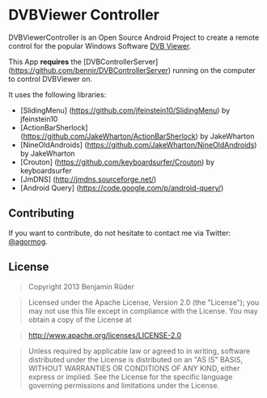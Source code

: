 # DVBViewer Controller

DVBViewerController is an Open Source Android Project to create a remote control
for the popular Windows Software [DVB Viewer](http://www.dvbviewer.com).

This App **requires** the [DVBControllerServer] (https://github.com/bennir/DVBControllerServer) running on the computer to control DVBViewer on.

It uses the following libraries:
* [SlidingMenu] (https://github.com/jfeinstein10/SlidingMenu) by jfeinstein10
* [ActionBarSherlock] (https://github.com/JakeWharton/ActionBarSherlock) by JakeWharton
* [NineOldAndroids] (https://github.com/JakeWharton/NineOldAndroids) by JakeWharton
* [Crouton] (https://github.com/keyboardsurfer/Crouton) by keyboardsurfer
* [JmDNS] (http://jmdns.sourceforge.net/)
* [Android Query] (https://code.google.com/p/android-query/)

## Contributing
If you want to contribute, do not hesitate to contact me via Twitter: [@agormog](https://twitter.com/agormog).

## License
> Copyright 2013 Benjamin Rüder

>Licensed under the Apache License, Version 2.0 (the "License");
you may not use this file except in compliance with the License.
You may obtain a copy of the License at

>http://www.apache.org/licenses/LICENSE-2.0

>Unless required by applicable law or agreed to in writing, software
distributed under the License is distributed on an "AS IS" BASIS,
WITHOUT WARRANTIES OR CONDITIONS OF ANY KIND, either express or implied.
See the License for the specific language governing permissions and
limitations under the License.

